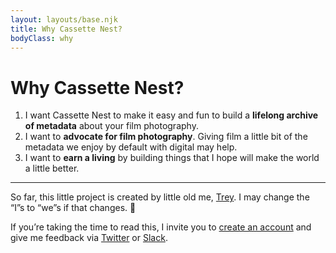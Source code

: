```yaml
---
layout: layouts/base.njk
title: Why Cassette Nest?
bodyClass: why
---
```


# Why Cassette Nest?

1. I want Cassette Nest to make it easy and fun to build a **lifelong archive of metadata** about your film photography.
2. I want to **advocate for film photography**. Giving film a little bit of the metadata we enjoy by default with digital may help.
3. I want to **earn a living** by building things that I hope will make the world a little better.

---

So far, this little project is created by little old me, [Trey](https://twitter.com/trey). I may change the “I”s to “we”s if that changes. 🙂

If you’re taking the time to read this, I invite you to [create an account](https://app.cassettenest.com/register/)  and give me feedback via  [Twitter](https://twitter.com/cassettenest)  or  [Slack](https://s.trey.cc/cn-slack).
